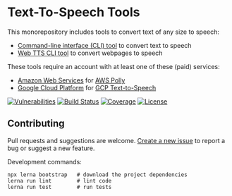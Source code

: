 # Text-To-Speech Tools

This monorepository includes tools to convert text of any size to speech:

* [Command-line interface (CLI) tool](packages/tts-cli) to convert text to speech
* [Web TTS CLI tool](packages/web-tts) to convert webpages to speech

These tools require an account with at least one of these (paid) services:

* [Amazon Web Services](https://aws.amazon.com) for [AWS Polly](https://aws.amazon.com/polly/)
* [Google Cloud Platform](https://cloud.google.com) for [GCP Text-to-Speech](https://cloud.google.com/text-to-speech/)

[![Vulnerabilities](https://img.shields.io/snyk/vulnerabilities/npm/tts-cli)](https://snyk.io/vuln/npm:tts-cli)
[![Build Status](https://img.shields.io/travis/eheikes/tts)](https://travis-ci.org/github/eheikes/tts)
[![Coverage](https://img.shields.io/codecov/c/gh/eheikes/tts?token=9bd5731ce1a34766bdf3d780a648fa05)](https://codecov.io/gh/eheikes/tts)
[![License](https://img.shields.io/github/license/eheikes/tts)](https://github.com/eheikes/tts/blob/master/LICENSE.txt)
        
## Contributing

Pull requests and suggestions are welcome. [Create a new issue](https://github.com/eheikes/tts/issues/new) to report a bug or suggest a new feature.

Development commands:

```
npx lerna bootstrap   # download the project dependencies
lerna run lint        # lint code
lerna run test        # run tests
```
